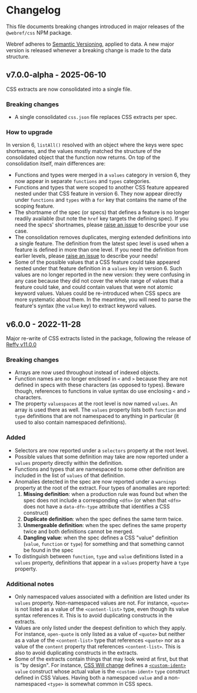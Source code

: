 # Changelog

This file documents breaking changes introduced in major releases of the
`@webref/css` NPM package.

Webref adheres to [Semantic Versioning](https://semver.org/spec/v2.0.0.html),
applied to data. A new major version is released whenever a breaking change is
made to the data structure.

## v7.0.0-alpha - 2025-06-10

CSS extracts are now consolidated into a single file.

### Breaking changes

- A single consolidated `css.json` file replaces CSS extracts per spec.

### How to upgrade

In version 6, `listAll()` resolved with an object where the keys were spec shortnames, and the values mostly matched the structure of the consolidated object that the function now returns. On top of the consolidation itself, main differences are:
- Functions and types were merged in a `values` category in version 6, they now appear in separate `functions` and `types` categories.
- Functions and types that were scoped to another CSS feature appeared nested under that CSS feature in version 6. They now appear directly under `functions` and `types` with a `for` key that contains the name of the scoping feature.
- The shortname of the spec (or specs) that defines a feature is no longer readily available (but note the `href` key targets the defining spec). If you need the specs' shortnames, please [raise an issue](https://github.com/w3c/webref/issues) to describe your use case.
- The consolidation removes duplicates, merging extended definitions into a single feature. The definition from the latest spec level is used when a feature is defined in more than one level. If you need the definition from earlier levels, please [raise an issue](https://github.com/w3c/webref/issues) to describe your needs!
- Some of the possible values that a CSS feature could take appeared nested under that feature definition in a `values` key in version 6. Such values are no longer reported in the new version: they were confusing in any case because they did not cover the whole range of values that a feature could take, and could contain values that were not atomic keyword values. Values could be re-introduced when CSS specs are more systematic about them. In the meantime, you will need to parse the feature's syntax (the `value` key) to extract keyword values.


## v6.0.0 - 2022-11-28

Major re-write of CSS extracts listed in the package, following the release
of [Reffy v11.0.0](https://github.com/w3c/reffy/blob/main/CHANGELOG.md#v1100---2022-11-28)

### Breaking changes

- Arrays are now used throughout instead of indexed objects.
- Function names are no longer enclosed in `<` and `>` because they are not
defined in specs with these characters (as opposed to types). Beware though,
references to functions in value syntax do use enclosing `<` and `>` characters.
- The property `valuespaces` at the root level is now named `values`. An array
is used there as well. The `values` property lists both `function` and `type`
definitions that are not namespaced to anything in particular (it used to also
contain namespaced definitions).

### Added

- Selectors are now reported under a `selectors` property at the root level.
- Possible values that some definition may take are now reported under a
`values` property directly within the definition.
- Functions and types that are namespaced to some other definition are included
in the list of `values` of that definition.
- Anomalies detected in the spec are now reported under a `warnings` property at
the root of the extract. Four types of anomalies are reported:
  1. **Missing definition**: when a production rule was found but when the spec
  does not include a corresponding `<dfn>` (or when that `<dfn>` does not have a
  `data-dfn-type` attribute that identifies a CSS construct)
  2. **Duplicate definition**: when the spec defines the same term twice.
  3. **Unmergeable definition**: when the spec defines the same property twice
  and both definitions cannot be merged.
  4. **Dangling value**: when the spec defines a CSS "value" definition
  (`value`, `function` or `type`) for something and that something cannot be
  found in the spec
- To distinguish between `function`, `type` and `value` definitions listed in a
`values` property, definitions that appear in a `values` property have a `type`
property.

### Additional notes

- Only namespaced values associated with a definition are listed under its
`values` property. Non-namespaced values are not. For instance, `<quote>` is not
listed as a value of the `<content-list>` type, even though its value syntax
references it. This is to avoid duplicating constructs in the extracts.
- Values are only listed under the deepest definition to which they apply. For
instance, `open-quote` is only listed as a value of `<quote>` but neither as a
value of the `<content-list>` type that references `<quote>` nor as a value of
the `content` property that references `<content-list>`. This is also to avoid
duplicating constructs in the extracts.
- Some of the extracts contain things that may look weird at first, but that is
"by design". For instance, [CSS Will
change](https://drafts.csswg.org/css-will-change-1/) defines a
[`<custom-ident>`](https://drafts.csswg.org/css-will-change-1/#valdef-will-change-custom-ident)
`value` construct whose actual value is the `<custom-ident>` `type` construct
defined in CSS Values. Having both a namespaced `value` and a non-namespaced
`<type>` is somewhat common in CSS specs.
